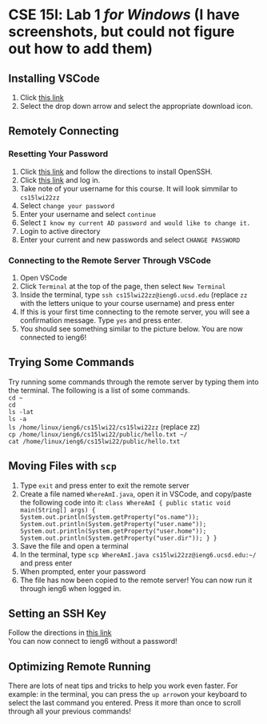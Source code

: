 # CSE 15l: Lab 1 *for Windows* (I have screenshots, but could not figure out how to add them)  
## Installing VSCode  
1. Click [this link](https://code.visualstudio.com/)  
2. Select the drop down arrow and select the appropriate download icon.  
## Remotely Connecting  
### Resetting Your Password  
1. Click [this link](https://docs.microsoft.com/en-us/windows-server/administration/openssh/openssh_install_firstuse) and follow the directions to install OpenSSH.  
2. Click [this link](https://sdacs.ucsd.edu/~icc/index.php) and log in.  
3. Take note of your username for this course. It will look simmilar to `cs15lwi22zz`  
4. Select `change your password`  
5. Enter your username and select `continue`  
6. Select `I know my current AD password and would like to change it.`  
7. Login to active directory  
8. Enter your current and new passwords and select `CHANGE PASSWORD`  
### Connecting to the Remote Server Through VSCode
1. Open VSCode  
2. Click `Terminal` at the top of the page, then select `New Terminal`  
3. Inside the terminal, type `ssh cs15lwi22zz@ieng6.ucsd.edu` (replace `zz` with the letters unique to your course username) and press enter  
4. If this is your first time connecting to the remote server, you will see a confirmation message. Type `yes` and press enter.  
5. You should see something similar to the picture below. You are now connected to ieng6!  
## Trying Some Commands
Try running some commands through the remote server by typing them into the terminal. The following is a list of some commands.  
`cd ~`  
`cd`  
`ls -lat`  
`ls -a`  
`ls /home/linux/ieng6/cs15lwi22/cs15lwi22zz` (replace zz)  
`cp /home/linux/ieng6/cs15lwi22/public/hello.txt ~/`  
`cat /home/linux/ieng6/cs15lwi22/public/hello.txt`  
## Moving Files with `scp`  
1. Type `exit` and press enter to exit the remote server  
2. Create a file named `WhereAmI.java`, open it in VSCode, and copy/paste the following code into it:
``class WhereAmI {
  public static void main(String[] args) {
    System.out.println(System.getProperty("os.name"));
    System.out.println(System.getProperty("user.name"));
    System.out.println(System.getProperty("user.home"));
    System.out.println(System.getProperty("user.dir"));
  }
}``  
3. Save the file and open a terminal  
4. In the terminal, type `scp WhereAmI.java cs15lwi22zz@ieng6.ucsd.edu:~/` and press enter  
5. When prompted, enter your password  
6. The file has now been copied to the remote server! You can now run it through ieng6 when logged in.  
## Setting an SSH Key  
Follow the directions in [this link](https://docs.microsoft.com/en-us/windows-server/administration/openssh/openssh_keymanagement#user-key-generation)  
You can now connect to ieng6 without a password!  
## Optimizing Remote Running  
There are lots of neat tips and tricks to help you work even faster. For example: in the terminal, you can press the `up arrow`on your keyboard to select the last command you entered. Press it more than once to scroll through all your previous commands!
